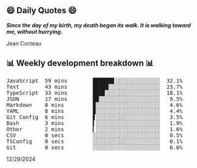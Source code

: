 ## 😄 Daily Quotes 😄

_**Since the day of my birth, my death began its walk. It is walking toward me, without hurrying.**_

Jean Cocteau



## 📊 Weekly development breakdown 📊

<pre>JavaScript  59 mins        ██████▋░░░░░░░░░░░░░░  32.1%
Text        43 mins        ████▉░░░░░░░░░░░░░░░░  23.7%
TypeScript  33 mins        ███▊░░░░░░░░░░░░░░░░░  18.1%
JSON        17 mins        █▉░░░░░░░░░░░░░░░░░░░   9.5%
Markdown    8 mins         ▉░░░░░░░░░░░░░░░░░░░░   4.6%
YAML        8 mins         ▉░░░░░░░░░░░░░░░░░░░░   4.4%
Git Config  6 mins         ▋░░░░░░░░░░░░░░░░░░░░   3.5%
Bash        3 mins         ▍░░░░░░░░░░░░░░░░░░░░   1.9%
Other       2 mins         ▎░░░░░░░░░░░░░░░░░░░░   1.6%
CSV         0 secs         ░░░░░░░░░░░░░░░░░░░░░   0.5%
TSConfig    0 secs         ░░░░░░░░░░░░░░░░░░░░░   0.1%
Git         0 secs         ░░░░░░░░░░░░░░░░░░░░░   0.0%</pre>

12/29/2024